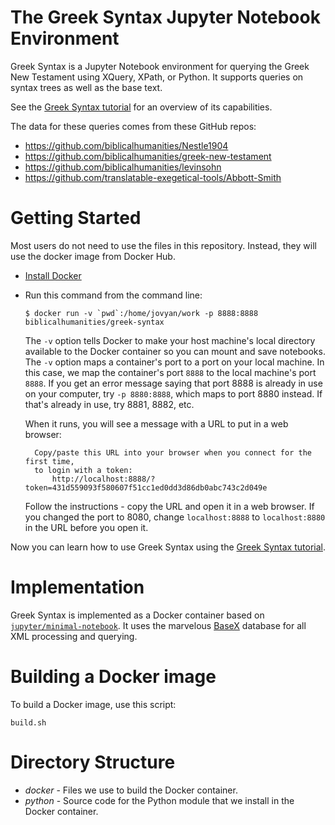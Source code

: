 # The Greek Syntax Jupyter Notebook Environment

Greek Syntax is a Jupyter Notebook environment for querying the Greek New Testament using XQuery, XPath, or Python.  It supports queries on syntax trees as well as the base text.

See the [Greek Syntax tutorial](http://jonathanrobie.biblicalhumanities.org/assets/greeksyntax-tutorial.html) for an overview of its capabilities.

The data for these queries comes from these GitHub repos:

- https://github.com/biblicalhumanities/Nestle1904
- https://github.com/biblicalhumanities/greek-new-testament
- https://github.com/biblicalhumanities/levinsohn
- https://github.com/translatable-exegetical-tools/Abbott-Smith

# Getting Started

Most users do not need to use the files in this repository.  Instead, they will use the docker image from Docker Hub.

- [Install Docker](https://docs.docker.com/install/)
- Run this command from the command line:
  ```
  $ docker run -v `pwd`:/home/jovyan/work -p 8888:8888 biblicalhumanities/greek-syntax
  ```
  The `-v` option tells Docker to make your host machine's local directory available to the Docker container so you can mount and save notebooks.
  The `-v` option maps a container's port to a port on your local machine.  In this case, we map the container's port `8888` to the local machine's port `8888`. If you get an error message saying that port 8888 is already in use on your computer, try `-p 8880:8888`, which maps to port 8880 instead. If that's already in use, try 8881, 8882, etc.

  When it runs, you will see a message with a URL to put in a web browser:

  ```
    Copy/paste this URL into your browser when you connect for the first time,
    to login with a token:
        http://localhost:8888/?token=431d559093f580607f51cc1ed0dd3d86db0abc743c2d049e
  ```

  Follow the instructions - copy the URL and open it in a web browser. If you changed the port to 8080, change `localhost:8888` to `localhost:8880` in the URL before you open it.


Now you can learn how to use Greek Syntax using the [Greek Syntax tutorial](http://jonathanrobie.biblicalhumanities.org/assets/greeksyntax-tutorial.html).

# Implementation

Greek Syntax is implemented as a Docker container based on [`jupyter/minimal-notebook`](https://github.com/jupyter/docker-stacks/tree/master/minimal-notebook). It uses the marvelous [BaseX](basex.org) database for all XML processing and querying.

# Building a Docker image

To build a Docker image, use this script:

`build.sh`

# Directory Structure

- *docker* - Files we use to build the Docker container.
- *python* - Source code for the Python module that we install in the Docker container.
